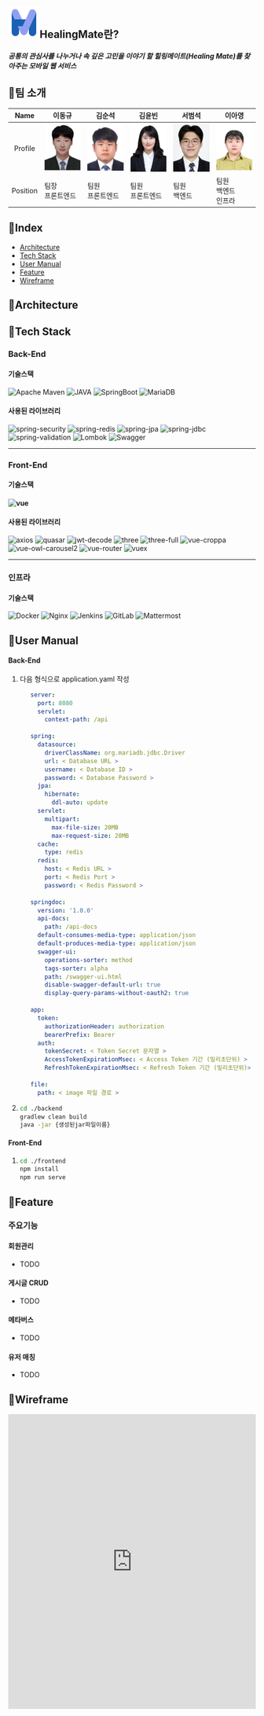 ## ![healingmate-logo](README.assets/healingmate-logo.png)HealingMate란?

##### 공통의 관심사를 나누거나 속 깊은 고민을 이야기 할 힐링메이트(Healing Mate)를 찾아주는 모바일 웹 서비스

## 🚢팀 소개

|   Name   | 이동규                              | 김순석                              | 김윤빈                              | 서범석                              | 이아영                              |
| :------: | ----------------------------------- | ----------------------------------- | ----------------------------------- | ----------------------------------- | ----------------------------------- |
| Profile  | ![이동규](README.assets/이동규.jpg) | ![김순석](README.assets/김순석.png) | ![김윤빈](README.assets/김윤빈.png) | ![서범석](README.assets/서범석.png) | ![이아영](README.assets/이아영.png) |
| Position | 팀장<br />프론트엔드                | 팀원 <br />프론트엔드               | 팀원 <br />프론트엔드               | 팀원 <br />백엔드                   | 팀원<br />백엔드<br />인프라        |

## 📖Index

- [Architecture](#archiecture)
- [Tech Stack](#tech-stack)
- [User Manual](#user-manual)
- [Feature](#feature)
- [Wireframe](#wireframe)

## 📌Architecture

## 📌Tech Stack

### Back-End

#### 기술스택

![Apache Maven](https://img.shields.io/badge/Apache_Maven-4.0.0-C71A36?Style=flat&logo=Apache-Maven&logoColor=C71A36)
![JAVA ](https://img.shields.io/badge/JAVA_JDK-1.8-007396?Style=flat&logo=Java&logoColor=007396)
![SpringBoot](https://img.shields.io/badge/SpringBoot-2.4.2-6DB33F?Style=flat&logo=Spring&logoColor=6DB33F)
![MariaDB](https://img.shields.io/badge/MariaDB(AWS_RDS)-10.4.13-61DAFB?Style=flat&logo=MariaDB&logoColor=61DAFB)

#### 사용된 라이브러리
![spring-security](https://img.shields.io/badge/Spring_security-2.4.2-6DB33F?Style=flat&logo=Spring&logoColor=85EA2D)
![spring-redis](https://img.shields.io/badge/Spring_redis-2.4.2-DC382D?Style=flat&logo=Redis&logoColor=DC382D)
![spring-jpa](https://img.shields.io/badge/Spring_jpa-2.4.2-6DB33F?Style=flat&logo=Spring&logoColor=85EA2D)
![spring-jdbc](https://img.shields.io/badge/Spring_jdbc-2.4.2-6DB33F?Style=flat&logo=Spring&logoColor=85EA2D)
![spring-validation](https://img.shields.io/badge/Spring_validation-2.4.2-6DB33F?Style=flat&logo=Spring&logoColor=85EA2D)
![Lombok](https://img.shields.io/badge/Lombok-1.18.16-BC4521?Style=flat)
![Swagger](https://img.shields.io/badge/Swagger-2.9.2-85EA2D?Style=flat&logo=Swagger&logoColor=85EA2D)

---

### Front-End

#### 기술스택

#### ![vue](https://img.shields.io/badge/Vue.js-2.6.11-4FC08D?Style=flat&logo=Vue-js&logoColor=4FC08D)


#### 사용된 라이브러리

![axios](https://img.shields.io/badge/Axios-0.21.1-61DAFB?Style=flat)
![quasar](https://img.shields.io/badge/Quasar-1.0.0-1976d2?Style=flat&logo=Quasar&logoColor=1976d2)
![jwt-decode](https://img.shields.io/badge/Jwt_Decode-3.1.2-000000?Style=flat&logo=JSON-Web-Tokens&logoColor=000000)
![three](https://img.shields.io/badge/Three.js-0.128.0-000000?Style=flat&logo=Three.js&logoColor=000000)
![three-full](https://img.shields.io/badge/Three_Full-28.0.2-000000?Style=flat&logo=&logoColor=)
![vue-croppa](https://img.shields.io/badge/Vue_Croppa-1.3.8-4FC08D?Style=flat&logo=Vue-js&logoColor=4FC08D)
![vue-owl-carousel2](https://img.shields.io/badge/Vue_Owl_Carousel2-2.0.7-4FC08D?Style=flat&logo=Vue-js&logoColor=4FC08D)
![vue-router](https://img.shields.io/badge/Vue_Router-3.5.1-4FC08D?Style=flat&logo=Vue-js&logoColor=4FC08D)
![vuex](https://img.shields.io/badge/Vuex-3.6.2-2FC08D?Style=flat&logo=Vue-js&logoColor=4FC08D)

---

### 인프라

#### 기술스택

![Docker](https://img.shields.io/badge/Docker-gray?Style=flat&logo=Docker&logoColor=2496ED)
![Nginx](https://img.shields.io/badge/Nginx-gray?Style=flat&logo=Nginx&logoColor=269539)
![Jenkins](https://img.shields.io/badge/Jenkins-gray?Style=flat&logo=Jenkins&logoColor=D24939)
![GitLab](https://img.shields.io/badge/GitLab-gray?Style=flat&logo=GitLab&logoColor=FCA121)
![Mattermost](https://img.shields.io/badge/Mattermost-gray?Style=flat&logo=Mattermost&logoColor=0072C6)



## 📌User Manual

#### Back-End

1. 다음 형식으로 application.yaml 작성

   ```yaml
      server:
        port: 8080
        servlet:
          context-path: /api
      
      spring:
        datasource:
          driverClassName: org.mariadb.jdbc.Driver
          url: < Database URL >
          username: < Database ID >
          password: < Database Password >
        jpa:
          hibernate:
            ddl-auto: update
        servlet:
          multipart:
            max-file-size: 20MB
            max-request-size: 20MB
        cache:
          type: redis
        redis:
          host: < Redis URL >
          port: < Redis Port >
          password: < Redis Password >
      
      springdoc:
        version: '1.0.0'
        api-docs:
          path: /api-docs
        default-consumes-media-type: application/json
        default-produces-media-type: application/json
        swagger-ui:
          operations-sorter: method
          tags-sorter: alpha
          path: /swagger-ui.html
          disable-swagger-default-url: true
          display-query-params-without-oauth2: true
      
      app:
        token:
          authorizationHeader: authorization
          bearerPrefix: Bearer
        auth:
          tokenSecret: < Token Secret 문자열 >
          AccessTokenExpirationMsec: < Access Token 기간 (밀리초단위) >
          RefreshTokenExpirationMsec: < Refresh Token 기간 (밀리초단위)>
      
      file:
        path: < image 파일 경로 >
   ```

   

2. ```bash
   cd ./backend
   gradlew clean build
   java -jar {생성된jar파일이름}
   ```

#### Front-End

1. ```bash
   cd ./frontend
   npm install
   npm run serve
   ```



## 📌Feature

### 주요기능

#### 회원관리

- TODO

#### 게시글 CRUD

- TODO

#### 메타버스

- TODO

#### 유저 매칭

- TODO



## 📌Wireframe

<iframe height='600' scrolling='no' title='Fancy Animated SVG Menu' src='https://www.figma.com/embed?embed_host=astra&url=
       https://www.figma.com/file/01wdPw8RgH4z8GYIRU4pDY/HealingMate?node-id=0%3A1' frameborder='no' allowtransparency='true' allowfullscreen='true' style='width: 100%;'>
</iframe>
